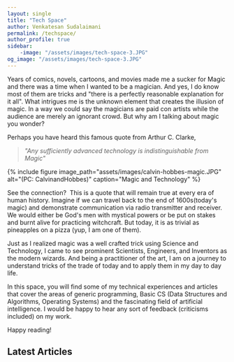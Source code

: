```yaml
---
layout: single
title: "Tech Space"
author: Venkatesan Sudalaimani
permalink: /techspace/
author_profile: true
sidebar:
    -image: "/assets/images/tech-space-3.JPG"
og_image: "/assets/images/tech-space-3.JPG"
---
```


Years of comics, novels, cartoons, and movies made me a sucker for Magic and there was a time when I wanted to be a magician. And yes, I do know most of them are tricks and "there is a perfectly reasonable explanation for it all". What intrigues me is the unknown element that creates the illusion of magic. In a way we could say the magicians are paid con artists while the audience are merely an ignorant crowd. But why am I talking about magic you wonder?

Perhaps you have heard this famous quote from Arthur C. Clarke,

> *"Any sufficiently advanced technology is indistinguishable from Magic"*

{% include figure image_path="assets/images/calvin-hobbes-magic.JPG" alt="(PC: CalvinandHobbes)" caption="Magic and Technology" %}

See the connection?  This is a quote that will remain true at every era of human history. Imagine if we can travel back to the end of 1600s(today's magic) and demonstrate communication via radio transmitter and receiver. We would either be God's men with mystical powers or be put on stakes and burnt alive for practicing witchcraft. But today, it is as trivial as pineapples on a pizza (yup, I am one of them).

Just as I realized magic was a well crafted trick using Science and Technology, I came to see prominent Scientists, Engineers, and Inventors as the modern wizards. And being a practitioner of the art, I am on a journey to understand tricks of the trade of today and to apply them in my day to day life.

In this space, you will find some of my technical experiences and articles that cover the areas of generic programming, Basic CS (Data Structures and Algorithms, Operating Systems) and the fascinating field of artificial intelligence. I would be happy to hear any sort of feedback (criticisms included) on my work.

Happy reading!

## Latest Articles

